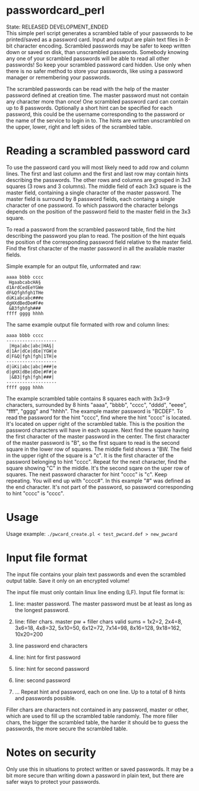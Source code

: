 # passwordcard_perl
State: RELEASED DEVELOPMENT_ENDED  
This simple perl script generates a scrambled table of your passwords to be printed/saved as a password card. Input and output are plain text files in 8-bit character encoding. Scrambled passwords may be safer to keep written down or saved on disk, than unscrambled passwords. Somebody knowing any one of your scrambled passwords will be able to read all other passwords! So keep your scrambled password card hidden.
Use only when there is no safer method to store your passwords, like using a password manager or remembering your passwords.

The scrambled passwords can be read with the help of the master password defined at creation time. The master password must not contain any character more than once! One scrambled password card can contain up to 8 passwords. Optionally a short hint can be specified for each password, this could be the username corresponding to the password or the name of the service to login in to. The hints are written unscrambled on the upper, lower, right and left sides of the scrambled table. 

# Reading a scrambled password card
To use the password card you will most likely need to add row and column lines. The first and last column and the first and last row may contain hints describing the passwords. The other rows and columns are grouped in 3x3 squares (3 rows and 3 columns). The middle field of each 3x3 square is the master field, containing a single character of the master password. The master field is surround by 8 password fields, each containg a single character of one password. To which password the character belongs depends on the position of the password field to the master field in the 3x3 square. 

To read a password from the scrambled password table, find the hint describing the password you plan to read. The position of the hint equals the position of the corresponding password field relative to the master field. Find the first character of the master password in all the available master fields. 

Simple example for an output file, unformated and raw:
```
aaaa bbbb cccc
 HgaabcabcHA§ 
d1ArdCedEeYGWe
dF&Qfghfgh1THe
düKiabcabc###e
dgHXdBedDe#F#e
 &B3fghfgh### 
ffff gggg hhhh
```
The same example output file formated with row and column lines: 
```
aaaa bbbb cccc
-------------------
 |Hga|abc|abc|HA§| 
d|1Ar|dCe|dEe|YGW|e
d|F&Q|fgh|fgh|1TH|e
-------------------
d|üKi|abc|abc|###|e
d|gHX|dBe|dDe|#F#|e
 |&B3|fgh|fgh|###| 
-------------------
ffff gggg hhhh
```
The example scrambled table contains 8 squares each with 3x3=9 characters, surrounded by 8 hints "aaaa", "bbbb", "cccc", "dddd", "eeee", "ffff", "gggg" and "hhhh". The example master password is "BCDEF". To read the password for the hint "cccc", find where the hint "cccc" is located. It's located on upper right of the scrambled table. This is the position the password characters will have in each square. Next find the square having the first character of the master password in the center. The first character of the master password is "B", so the first square to read is the second square in the lower row of squares. The middle field shows a "BW. The field in the upper right of the square is a "c". It is the first character of the password belonging to hint "cccc". Repeat for the next character, find the square showing "C" in the middle. It's the second sqare on the uper row of squares. The next password character for hint "cccc" is "c". Keep repeating. You will end up with "cccc#". In this example "#" was defined as the end character. It's not part of the password, so password corresponding to hint "cccc" is "cccc".

# Usage
Usage example: ```./pwcard_create.pl < test_pwcard.def > new_pwcard```

# Input file format
The input file contains your plain text passwords and even the scrambled output table. Save it only on an encrypted volume!

The input file must only contain linux line ending (LF). 
Input file format is:
1. line: master password. The master password must be at least as long as the longest password.

2. line: filler chars. master pw + filler chars valid sums = 1x2=2, 2x4=8, 3x6=18, 4x8=32, 5x10=50, 6x12=72, 7x14=98, 8x16=128, 9x18=162, 10x20=200

3. line password end characters

4. line: hint for first password

5. line: hint for second password

6. line: second password

7. ... Repeat hint and password, each on one line. Up to a total of 8 hints and passwords possible.

Filler chars are characters not contained in any password, master or other, which are used to fill up the scrambled table randomly. The more filler chars, the bigger the scrambled table, the harder it should be to guess the passwords, the more secure the scrambled table.

# Notes on security 
Only use this in situations to protect written or saved passwords. It may be a bit more secure than writing down a password in plain text, but there are safer ways to protect your passwords.

